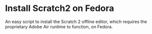 # Install Scratch2 on Fedora

An easy script to install the Scratch 2 offline editor, which requires the proprietary Adobe Air runtime to function, on Fedora.
